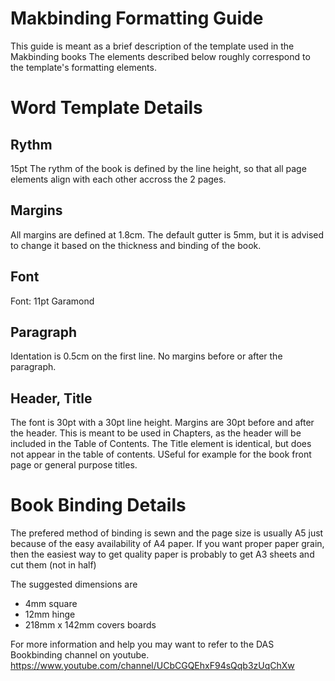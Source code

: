 # Makbinding Formatting Guide

This guide is meant as a brief description of the template used in the Makbinding books
The elements described below roughly correspond to the template's formatting elements.

# Word Template Details

## Rythm

15pt
The rythm of the book is defined by the line height, so that all page elements align with each other accross the 2 pages. 

## Margins
All margins are defined at 1.8cm. The default gutter is 5mm, but it is advised to change it based on the thickness and binding of the book.

## Font

Font: 11pt Garamond

## Paragraph

Identation is 0.5cm on the first line. No margins before or after the paragraph.

## Header, Title

The font is 30pt with a 30pt line height. Margins are 30pt before and after the header. This is meant to be used in Chapters, as the header will be included in the Table of Contents.
The Title element is identical, but does not appear in the table of contents. USeful for example for the book front page or general purpose titles.

# Book Binding Details

The prefered method of binding is sewn and the page size is usually A5 just because of the easy availability of A4 paper. If you want proper paper grain, then the easiest way to get quality paper is probably to get A3 sheets and cut them (not in half)

The suggested dimensions are
- 4mm square
- 12mm hinge
- 218mm x 142mm covers boards

For more information and help you may want to refer to the DAS Bookbinding channel on youtube.
https://www.youtube.com/channel/UCbCGQEhxF94sQqb3zUqChXw

